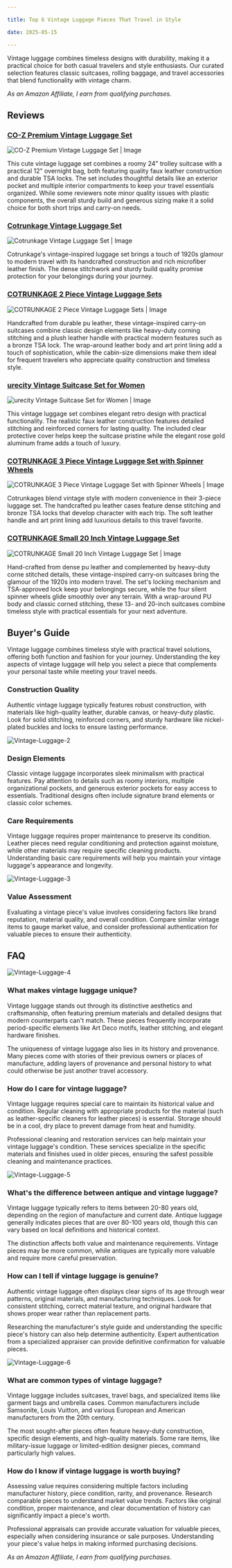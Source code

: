 ```yaml
---

title: Top 6 Vintage Luggage Pieces That Travel in Style

date: 2025-05-15

---
```


Vintage luggage combines timeless designs with durability, making it a practical choice for both casual travelers and style enthusiasts. Our curated selection features classic suitcases, rolling baggage, and travel accessories that blend functionality with vintage charm. 

*As an Amazon Affiliate, I earn from qualifying purchases.*


## Reviews


### [CO-Z Premium Vintage Luggage Set](https://serp.ly/@bar/amazon/Vintage+Luggage?utm\_term=co-z-premium-vintage-luggage-set)

![CO-Z Premium Vintage Luggage Set | Image](https://encrypted-tbn0.gstatic.com/shopping?q=tbn:ANd9GcQhtWnLbQYiIkr4Ni2hUGZDceIdgShDCrZKnCDgcN318F5TbYpRgPhmCBSJPJf6gVwhWaNP-J-BNBgv0sTWip\_DMdSdvG9S&usqp=CAY)

This cute vintage luggage set combines a roomy 24" trolley suitcase with a practical 12" overnight bag, both featuring quality faux leather construction and durable TSA locks. The set includes thoughtful details like an exterior pocket and multiple interior compartments to keep your travel essentials organized. While some reviewers note minor quality issues with plastic components, the overall sturdy build and generous sizing make it a solid choice for both short trips and carry-on needs. 


### [Cotrunkage Vintage Luggage Set](https://serp.ly/@bar/amazon/Vintage+Luggage?utm\_term=cotrunkage-vintage-luggage-set)

![Cotrunkage Vintage Luggage Set | Image](https://encrypted-tbn3.gstatic.com/shopping?q=tbn:ANd9GcS7olz234-tJNIjrRFjuPo9gpXKJXCaT8UCZQFxykbbu-ByhxgV8tgMAwDrkzjSnjyz3uYMt8DHxv84glg9y8bNB5Bhls8c&usqp=CAY)

Cotrunkage's vintage-inspired luggage set brings a touch of 1920s glamour to modern travel with its handcrafted construction and rich microfiber leather finish. The dense stitchwork and sturdy build quality promise protection for your belongings during your journey. 


### [COTRUNKAGE 2 Piece Vintage Luggage Sets](https://serp.ly/@bar/amazon/Vintage+Luggage?utm\_term=cotrunkage-2-piece-vintage-luggage-sets)

![COTRUNKAGE 2 Piece Vintage Luggage Sets | Image](https://encrypted-tbn1.gstatic.com/shopping?q=tbn:ANd9GcQSpHqJH1IuASGmKvdfYXPU7iQoAQDhyJjUX181\_Mn\_CevyOG-NU78DNcipxrd9dRxp3\_ij6-ZaSS4YsyHIaHu56eZCl5Z5&usqp=CAY)

Handcrafted from durable pu leather, these vintage-inspired carry-on suitcases combine classic design elements like heavy-duty corning stitching and a plush leather handle with practical modern features such as a bronze TSA lock. The wrap-around leather body and art print lining add a touch of sophistication, while the cabin-size dimensions make them ideal for frequent travelers who appreciate quality construction and timeless style. 


### [urecity Vintage Suitcase Set for Women](https://serp.ly/@bar/amazon/Vintage+Luggage?utm\_term=urecity-vintage-suitcase-set-for-women)

![urecity Vintage Suitcase Set for Women | Image](https://encrypted-tbn2.gstatic.com/shopping?q=tbn:ANd9GcTXG-e933e\_MAIGMudGLvPqKUB66-hUksI6EuKe3VpYtgxHvSVFdC5IKLqYWD7n1DqwqSHKO42st6P2hamHrLzTQ09KCOOV&usqp=CAY)

This vintage luggage set combines elegant retro design with practical functionality. The realistic faux leather construction features detailed stitching and reinforced corners for lasting quality. The included clear protective cover helps keep the suitcase pristine while the elegant rose gold aluminum frame adds a touch of luxury. 


### [COTRUNKAGE 3 Piece Vintage Luggage Set with Spinner Wheels](https://serp.ly/@bar/amazon/Vintage+Luggage?utm\_term=cotrunkage-3-piece-vintage-luggage-set-with-spinner-wheels)

![COTRUNKAGE 3 Piece Vintage Luggage Set with Spinner Wheels | Image](https://encrypted-tbn3.gstatic.com/shopping?q=tbn:ANd9GcRaP0wzRvbnINyo10mEehq-vGYVtSGW3ZQ0\_p6kG3p6euL5AOGN3TfNrvTnULqWK5jU4VaYwSCfGfp9Ncynq-ncffvaw76d&usqp=CAY)

Cotrunkages blend vintage style with modern convenience in their 3-piece luggage set. The handcrafted pu leather cases feature dense stitching and bronze TSA locks that develop character with each trip. The soft leather handle and art print lining add luxurious details to this travel favorite. 


### [COTRUNKAGE Small 20 Inch Vintage Luggage Set](https://serp.ly/@bar/amazon/Vintage+Luggage?utm\_term=cotrunkage-small-20-inch-vintage-luggage-set)

![COTRUNKAGE Small 20 Inch Vintage Luggage Set | Image](https://encrypted-tbn0.gstatic.com/shopping?q=tbn:ANd9GcQd2csi4xlSa3ZG-jmIzW4z6720msmNlngNzT8QVciQeLoT4IbyGLGsYAiWGLrDs43d0f5xamdlq3p4tvIjY4kDfeR-lthPGQ&usqp=CAY)

Hand-crafted from dense pu leather and complemented by heavy-duty corne stitched details, these vintage-inspired carry-on suitcases bring the glamour of the 1920s into modern travel. The set's locking mechanism and TSA-approved lock keep your belongings secure, while the four silent spinner wheels glide smoothly over any terrain. With a wrap-around PU body and classic corned stitching, these 13- and 20-inch suitcases combine timeless style with practical essentials for your next adventure. 


## Buyer's Guide

Vintage luggage combines timeless style with practical travel solutions, offering both function and fashion for your journey. Understanding the key aspects of vintage luggage will help you select a piece that complements your personal taste while meeting your travel needs. 


### Construction Quality

Authentic vintage luggage typically features robust construction, with materials like high-quality leather, durable canvas, or heavy-duty plastic. Look for solid stitching, reinforced corners, and sturdy hardware like nickel-plated buckles and locks to ensure lasting performance. 

![Vintage-Luggage-2](https://imagedelivery.net/vy2bglCGN6hEeWOnSe2c7A/Vintage-Luggage-2/h=540,fit=pad,background=black)


### Design Elements

Classic vintage luggage incorporates sleek minimalism with practical features. Pay attention to details such as roomy interiors, multiple organizational pockets, and generous exterior pockets for easy access to essentials. Traditional designs often include signature brand elements or classic color schemes. 


### Care Requirements

Vintage luggage requires proper maintenance to preserve its condition. Leather pieces need regular conditioning and protection against moisture, while other materials may require specific cleaning products. Understanding basic care requirements will help you maintain your vintage luggage's appearance and longevity. 

![Vintage-Luggage-3](https://imagedelivery.net/vy2bglCGN6hEeWOnSe2c7A/Vintage-Luggage-3/h=540,fit=pad,background=black)


### Value Assessment

Evaluating a vintage piece's value involves considering factors like brand reputation, material quality, and overall condition. Compare similar vintage items to gauge market value, and consider professional authentication for valuable pieces to ensure their authenticity. 


## FAQ

![Vintage-Luggage-4](https://imagedelivery.net/vy2bglCGN6hEeWOnSe2c7A/Vintage-Luggage-4/h=540,fit=pad,background=black)


### What makes vintage luggage unique?

Vintage luggage stands out through its distinctive aesthetics and craftsmanship, often featuring premium materials and detailed designs that modern counterparts can't match. These pieces frequently incorporate period-specific elements like Art Deco motifs, leather stitching, and elegant hardware finishes. 

The uniqueness of vintage luggage also lies in its history and provenance. Many pieces come with stories of their previous owners or places of manufacture, adding layers of provenance and personal history to what could otherwise be just another travel accessory. 


### How do I care for vintage luggage?

Vintage luggage requires special care to maintain its historical value and condition. Regular cleaning with appropriate products for the material (such as leather-specific cleaners for leather pieces) is essential. Storage should be in a cool, dry place to prevent damage from heat and humidity. 

Professional cleaning and restoration services can help maintain your vintage luggage's condition. These services specialize in the specific materials and finishes used in older pieces, ensuring the safest possible cleaning and maintenance practices. 

![Vintage-Luggage-5](https://imagedelivery.net/vy2bglCGN6hEeWOnSe2c7A/Vintage-Luggage-5/h=540,fit=pad,background=black)


### What's the difference between antique and vintage luggage?

Vintage luggage typically refers to items between 20-80 years old, depending on the region of manufacture and current date. Antique luggage generally indicates pieces that are over 80-100 years old, though this can vary based on local definitions and historical context. 

The distinction affects both value and maintenance requirements. Vintage pieces may be more common, while antiques are typically more valuable and require more careful preservation. 


### How can I tell if vintage luggage is genuine?

Authentic vintage luggage often displays clear signs of its age through wear patterns, original materials, and manufacturing techniques. Look for consistent stitching, correct material texture, and original hardware that shows proper wear rather than replacement parts. 

Researching the manufacturer's style guide and understanding the specific piece's history can also help determine authenticity. Expert authentication from a specialized appraiser can provide definitive confirmation for valuable pieces. 

![Vintage-Luggage-6](https://imagedelivery.net/vy2bglCGN6hEeWOnSe2c7A/Vintage-Luggage-6/h=540,fit=pad,background=black)


### What are common types of vintage luggage?

Vintage luggage includes suitcases, travel bags, and specialized items like garment bags and umbrella cases. Common manufacturers include Samsonite, Louis Vuitton, and various European and American manufacturers from the 20th century. 

The most sought-after pieces often feature heavy-duty construction, specific design elements, and high-quality materials. Some rare items, like military-issue luggage or limited-edition designer pieces, command particularly high values. 


### How do I know if vintage luggage is worth buying?

Assessing value requires considering multiple factors including manufacturer history, piece condition, rarity, and provenance. Research comparable pieces to understand market value trends. Factors like original condition, proper maintenance, and clear documentation of history can significantly impact a piece's worth. 

Professional appraisals can provide accurate valuation for valuable pieces, especially when considering insurance or sale purposes. Understanding your piece's value helps in making informed purchasing decisions. 

*As an Amazon Affiliate, I earn from qualifying purchases.*